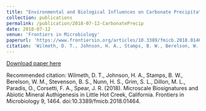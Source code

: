 ```yaml
---
title: "Environmental and Biological Influences on Carbonate Precipitation Within Hot Spring Microbial Mats in Little Hot Creek, CA"
collection: publications
permalink: /publication/2018-07-12-CarbonatePrecip
date: 2018-07-12
venue: 'Frontiers in Microbiology'
paperurl: 'https://www.frontiersin.org/articles/10.3389/fmicb.2018.01464/full'
citation: 'Wilmeth, D. T., Johnson, H. A., Stamps, B. W., Berelson, W. M., Stevenson, B. S., Nunn, H. S., Grim, S. L., Dillon, M. L., Paradis, O., Corsetti, F. A., Spear, J. R. (2018). Environmental and Biological Influences on Carbonate Precipitation Within Hot Spring Microbial Mats in Little Hot Creek, CA. Frontiers in Microbiology. 9, 1464. doi:10.3389/fmicb.2018.01464.'
---
```


<a href='https://www.frontiersin.org/articles/10.3389/fmicb.2018.01464/full'>Download paper here</a>

Recommended citation: Wilmeth, D. T., Johnson, H. A., Stamps, B. W., Berelson, W. M., Stevenson, B. S., Nunn, H. S., Grim, S. L., Dillon, M. L., Paradis, O., Corsetti, F. A., Spear, J. R.  (2018). Microscale Biosignatures and Abiotic Mineral Authigenesis in Little Hot Creek, California. Frontiers in Microbiology 9, 1464. doi:10.3389/fmicb.2018.01464.